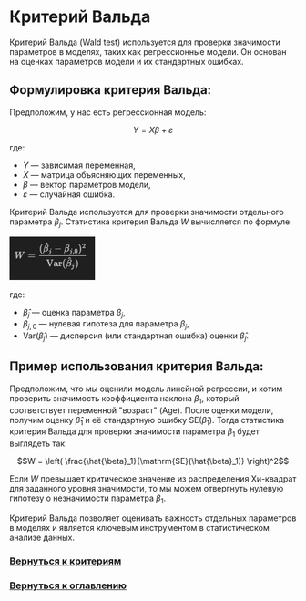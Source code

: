 # Критерий Вальда

Критерий Вальда (Wald test) используется для проверки значимости параметров в моделях, таких как регрессионные модели. Он основан на оценках параметров модели и их стандартных ошибках.

## Формулировка критерия Вальда:

Предположим, у нас есть регрессионная модель:

$$Y = X\beta + \varepsilon$$

где:
- $Y$ — зависимая переменная,
- $X$ — матрица объясняющих переменных,
- $\beta$ — вектор параметров модели,
- $\varepsilon$ — случайная ошибка.

Критерий Вальда используется для проверки значимости отдельного параметра $\beta_j$. Статистика критерия Вальда $W$ вычисляется по формуле:

![alt text](image-4.png)

где:
- $\hat{\beta}_j$ — оценка параметра $\beta_j$,
- $\beta_{j,0}$ — нулевая гипотеза для параметра $\beta_j$,
- $\mathrm{Var}(\hat{\beta}_j)$ — дисперсия (или стандартная ошибка) оценки $\hat{\beta}_j$.

## Пример использования критерия Вальда:

Предположим, что мы оценили модель линейной регрессии, и хотим проверить значимость коэффициента наклона $\beta_1$, который соответствует переменной "возраст" (Age). После оценки модели, получим оценку $\hat{\beta}_1$ и её стандартную ошибку $\mathrm{SE}(\hat{\beta}_1)$. Тогда статистика критерия Вальда для проверки значимости параметра $\beta_1$ будет выглядеть так:

$$W = \left( \frac{\hat{\beta}_1}{\mathrm{SE}(\hat{\beta}_1)} \right)^2$$

Если $W$ превышает критическое значение из распределения Хи-квадрат для заданного уровня значимости, то мы можем отвергнуть нулевую гипотезу о незначимости параметра $\beta_1$.

Критерий Вальда позволяет оценивать важность отдельных параметров в моделях и является ключевым инструментом в статистическом анализе данных.

### [Вернуться к критериям](../Navigation_criteria.md)

### [Вернуться к оглавлению](../../README.md)